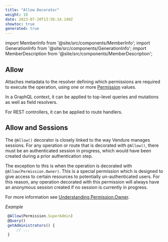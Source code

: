 ```yaml
---
title: "Allow Decorator"
weight: 10
date: 2023-07-20T13:56:14.140Z
showtoc: true
generated: true
---
```

<!-- This file was generated from the Vendure source. Do not modify. Instead, re-run the "docs:build" script -->
import MemberInfo from '@site/src/components/MemberInfo';
import GenerationInfo from '@site/src/components/GenerationInfo';
import MemberDescription from '@site/src/components/MemberDescription';


## Allow

<GenerationInfo sourceFile="packages/core/src/api/decorators/allow.decorator.ts" sourceLine="38" packageName="@vendure/core" />

Attaches metadata to the resolver defining which permissions are required to execute the
operation, using one or more <a href='/typescript-api/common/permission#permission'>Permission</a> values.

In a GraphQL context, it can be applied to top-level queries and mutations as well as field resolvers.

For REST controllers, it can be applied to route handlers.

## Allow and Sessions
The `@Allow()` decorator is closely linked to the way Vendure manages sessions. For any operation or route that is decorated
with `@Allow()`, there must be an authenticated session in progress, which would have been created during a prior authentication
step.

The exception to this is when the operation is decorated with `@Allow(Permission.Owner)`. This is a special permission which is designed
to give access to certain resources to potentially un-authenticated users. For this reason, any operation decorated with this permission
will always have an anonymous session created if no session is currently in progress.

For more information see [Understanding Permission.Owner](/docs/typescript-api/common/permission/#understanding-permissionowner).

*Example*

```TypeScript
 @Allow(Permission.SuperAdmin)
 @Query()
 getAdministrators() {
     // ...
 }
```

